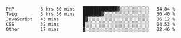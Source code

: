 <!--START_SECTION:waka-->
```text
PHP          6 hrs 30 mins   █████████████▓░░░░░░░░░░░   54.84 % 
Twig         3 hrs 36 mins   ███████▓░░░░░░░░░░░░░░░░░   30.40 % 
JavaScript   43 mins         █▓░░░░░░░░░░░░░░░░░░░░░░░   06.12 % 
CSS          32 mins         █░░░░░░░░░░░░░░░░░░░░░░░░   04.53 % 
Other        17 mins         ▓░░░░░░░░░░░░░░░░░░░░░░░░   02.46 % 
```
<!--END_SECTION:waka-->
